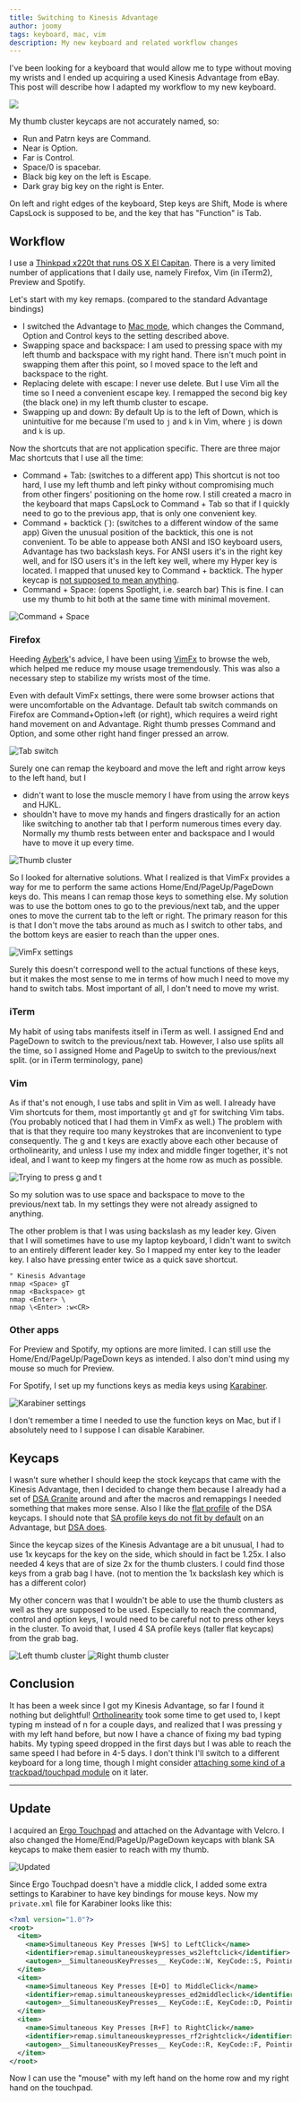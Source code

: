 ```yaml
---
title: Switching to Kinesis Advantage
author: joomy
tags: keyboard, mac, vim
description: My new keyboard and related workflow changes
---
```


I've been looking for a keyboard that would allow me to type without moving my
wrists and I ended up acquiring a used Kinesis Advantage from eBay.
This post will describe how I adapted my workflow to my new keyboard.

<a href="http://i.imgur.com/FYexM3t.jpg"><img src="http://i.imgur.com/FYexM3tl.jpg" /></a>

My thumb cluster keycaps are not accurately named, so:

* Run and Patrn keys are Command.
* Near is Option.
* Far is Control.
* Space/0 is spacebar.
* Black big key on the left is Escape.
* Dark gray big key on the right is Enter.

On left and right edges of the keyboard, Step keys are Shift, Mode is where
CapsLock is supposed to be, and the key that has "Function" is Tab.

## Workflow

I use a [Thinkpad x220t that runs OS X El Capitan](http://x220.mcdonnelltech.com/).
There is a very limited number of applications that I daily use, namely
Firefox, Vim (in iTerm2), Preview and Spotify.

Let's start with my key remaps. (compared to the standard Advantage bindings)

* I switched the Advantage to [Mac mode](https://www.kinesis-ergo.com/support/technical-support/faqs-advantage-keyboard/),
  which changes the Command, Option and Control keys to the setting described above.
* Swapping space and backspace: I am used to pressing space with my left thumb
  and backspace with my right hand. There isn't much point in swapping them after
  this point, so I moved space to the left and backspace to the right.
* Replacing delete with escape: I never use delete. But I use Vim all the time
  so I need a convenient escape key. I remapped the second big key (the black one) in my left
  thumb cluster to escape.
* Swapping up and down: By default Up is to the left of Down, which is
  unintuitive for me because I'm used to `j` and `k` in Vim, where `j` is down
  and `k` is up.

Now the shortcuts that are not application specific. There are
three major Mac shortcuts that I use all the time:

* Command + Tab: (switches to a different app) This shortcut is not too hard, I use my left thumb and left
  pinky without compromising much from other fingers' positioning on the home
  row. I still created a macro in the keyboard that maps CapsLock to Command + Tab
  so that if I quickly need to go to the previous app, that is only one convenient key.
* Command + backtick (`): (switches to a different window of the same app)
  Given the unusual position of the backtick, this one is not convenient.
  To be able to appease both ANSI and ISO keyboard users, Advantage has two
  backslash keys. For ANSI users it's in the right key
  well, and for ISO users it's in the left key well,
  where my Hyper key is located. I mapped that unused key to Command +
  backtick. The hyper keycap is [not supposed to mean
  anything](https://askubuntu.com/questions/19558/what-are-the-meta-super-and-hyper-keys).
* Command + Space: (opens Spotlight, i.e. search bar) This is fine. I can use
  my thumb to hit both at the same time with minimal movement.

![Command + Space](http://i.imgur.com/9fEzTA7m.jpg)

### Firefox

Heeding [Ayberk](https://github.com/ayberkt/)'s advice, I have been using
[VimFx](https://addons.mozilla.org/en-US/firefox/addon/vimfx/) to browse the
web, which helped me reduce my mouse usage tremendously. This was also a necessary
step to stabilize my wrists most of the time.

Even with default VimFx settings, there were some browser actions that were
uncomfortable on the Advantage. Default tab switch commands on Firefox are
Command+Option+left (or right), which requires a weird right hand movement on
and Advantage. Right thumb presses Command and Option, and some other right
hand finger pressed an arrow.

![Tab switch](http://i.imgur.com/26tefoXm.jpg)

Surely one can remap the keyboard and move the left and right arrow keys to the
left hand, but I

* didn't want to lose the muscle memory I have from using the arrow keys and HJKL.
* shouldn't have to move my hands and fingers drastically for an action like
switching to another tab that I perform numerous times every day. Normally my
thumb rests between enter and backspace and I would have to move it up every time.

![Thumb cluster](http://i.imgur.com/NKAqcH3l.jpg)

So I looked for alternative solutions. What I realized is that VimFx provides a
way for me to perform the same actions Home/End/PageUp/PageDown keys do.
This means I can remap those keys to something else. My solution was to use the
bottom ones to go to the previous/next tab, and the upper ones to move the
current tab to the left or right. The primary reason for this is that I don't
move the tabs around as much as I switch to other tabs, and the bottom keys are
easier to reach than the upper ones.

![VimFx settings](http://i.imgur.com/oVZJuOb.png)

Surely this doesn't correspond well to the actual functions of these keys, but
it makes the most sense to me in terms of how much I need to move my hand to
switch tabs. Most important of all, I don't need to move my wrist.

### iTerm

My habit of using tabs manifests itself in iTerm as well. I assigned End and
PageDown to switch to the previous/next tab. However, I also use splits all the
time, so I assigned Home and PageUp to switch to the previous/next split. (or
    in iTerm terminology, pane)

### Vim

As if that's not enough, I use tabs and split in Vim as well. I already have
Vim shortcuts for them, most importantly `gt` and `gT` for switching Vim tabs.
(You probably noticed that I had them in VimFx as well.) The problem with that
is that they require too many keystrokes that are inconvenient to type
consequently. The g and t keys are exactly above each other because of
ortholinearity, and unless I use my index and middle finger together, it's not
ideal, and I want to keep my fingers at the home row as much as possible.

![Trying to press g and t](http://i.imgur.com/5AKzHOzm.jpg)

So my solution was to use space and backspace to move to the previous/next tab.
In my settings they were not already assigned to anything.

The other problem is that I was using backslash as my leader key. Given that I
will sometimes have to use my laptop keyboard, I didn't want to switch to an
entirely different leader key. So I mapped my enter key to the leader key. I
also have pressing enter twice as a quick save shortcut.

```vim
" Kinesis Advantage
nmap <Space> gT
nmap <Backspace> gt
nmap <Enter> \
nmap \<Enter> :w<CR>
```

### Other apps

For Preview and Spotify, my options are more limited. I can still use the
Home/End/PageUp/PageDown keys as intended. I also don't mind using my mouse so much for Preview.

For Spotify, I set up my functions keys as media keys using [Karabiner](https://pqrs.org/osx/karabiner/).

![Karabiner settings](http://i.imgur.com/aT0INPn.png)

I don't remember a time I needed to use the function keys on Mac, but if I
absolutely need to I suppose I can disable Karabiner.

## Keycaps

I wasn't sure whether I should keep the stock keycaps that came with the
Kinesis Advantage, then I decided to change them because I already had a set of
[DSA Granite](https://www.massdrop.com/buy/granite-keycap-set)
around and after the macros and remappings I needed something that
makes more sense. Also I like the [flat profile](http://i.imgur.com/xdDfWRL.png) of the DSA keycaps.
I should note that [SA profile keys do not fit by
default](http://adereth.github.io/blog/2015/02/17/sa-profile-keys-on-a-kinesis-advantage/)
on an Advantage, but [DSA
does](http://sitr.us/2014/05/19/kinesis-advantage-with-dsa-keycaps.html).

Since the keycap sizes of the Kinesis Advantage are a bit unusual, I had to use
1x keycaps for the key on the side, which should in fact be 1.25x. I also
needed 4 keys that are of size 2x for the thumb clusters. I could find those
keys from a grab bag I have. (not to mention the 1x backslash key which is has
    a different color)

My other concern was that I wouldn't be able to use the thumb clusters as well
as they are supposed to be used. Especially to reach the command, control and
option keys, I would need to be careful not to press other keys in the cluster. To
avoid that, I used 4 SA profile keys (taller flat keycaps) from the grab bag.

![Left thumb cluster](http://i.imgur.com/P5Se1aum.jpg)
![Right thumb cluster](http://i.imgur.com/gjj5nPvm.jpg)

## Conclusion

It has been a week since I got my Kinesis Advantage, so far I found it nothing
but delightful!  [Ortholinearity](http://blog.roastpotatoes.co/review/2015/09/20/ortholinear-experience-atomic/)
took some time to get used to, I kept typing m instead of n for a couple days,
and realized that I was pressing y with my left hand before, but now I
have a chance of fixing my bad typing habits. My typing speed dropped in
the first days but I was able to reach the same speed I had before in 4-5
days. I don't think I'll switch to a different keyboard for a long time, though
I might consider [attaching some kind of a trackpad/touchpad module](https://www.petekeen.net/mounting-a-magic-trackpad-on-a-kinesis-advantage-keyboard) on it later.

-------

## Update

I acquired an [Ergo Touchpad](http://www.ergonomictouchpad.com/) and attached
on the Advantage with Velcro. I also changed the Home/End/PageUp/PageDown
keycaps with blank SA keycaps to make them easier to reach with my thumb.

![Updated](http://i.imgur.com/1PgmNngl.jpg)

Since Ergo Touchpad doesn't have a middle click, I added some extra settings to
Karabiner to have key bindings for mouse keys. Now my `private.xml` file for
Karabiner looks like this:

```xml
<?xml version="1.0"?>
<root>
  <item>
    <name>Simultaneous Key Presses [W+S] to LeftClick</name>
    <identifier>remap.simultaneouskeypresses_ws2leftclick</identifier>
    <autogen>__SimultaneousKeyPresses__ KeyCode::W, KeyCode::S, PointingButton::LEFT</autogen>
  </item>
  <item>
    <name>Simultaneous Key Presses [E+D] to MiddleClick</name>
    <identifier>remap.simultaneouskeypresses_ed2middleclick</identifier>
    <autogen>__SimultaneousKeyPresses__ KeyCode::E, KeyCode::D, PointingButton::MIDDLE</autogen>
  </item>
  <item>
    <name>Simultaneous Key Presses [R+F] to RightClick</name>
    <identifier>remap.simultaneouskeypresses_rf2rightclick</identifier>
    <autogen>__SimultaneousKeyPresses__ KeyCode::R, KeyCode::F, PointingButton::RIGHT</autogen>
  </item>
</root>
```

Now I can use the "mouse" with my left hand on the home row and my right hand on the touchpad.
